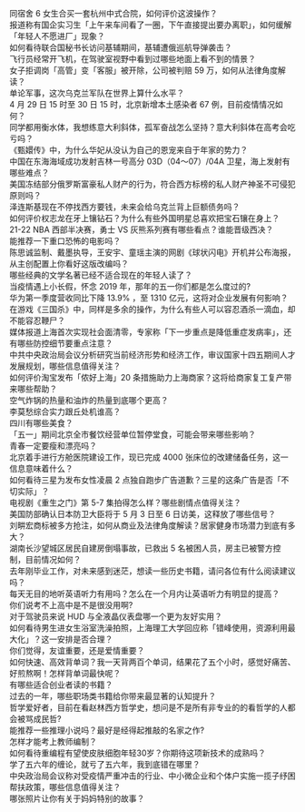 同宿舍 6 女生合买一套杭州中式合院，如何评价这波操作？  
报道称有国企实习生「上午来车间看了一圈，下午直接提出要办离职」，如何缓解「年轻人不愿进厂」现象？  
如何看待联合国秘书长访问基辅期间，基辅遭俄巡航导弹袭击？  
飞行员经常开飞机，在驾驶室视野中看到过哪些地面上看不到的情景？  
女子拒调岗「高管」变「客服」被开除，公司被判赔 59 万，如何从法律角度解读？  
单论军事，这次乌克兰军队在世界上算什么水平？  
4 月 29 日 15 时至 30 日 15 时，北京新增本土感染者 67 例，目前疫情情况如何？  
同学都用衡水体，我想练意大利斜体，孤军奋战怎么坚持？意大利斜体在高考会吃亏吗？  
《甄嬛传》中，为什么华妃从没认为自己的恩宠来自于年家的势力？  
中国在东海海域成功发射吉林一号高分 03D（04～07）/04A 卫星，海上发射有哪些难点？  
美国冻结部分俄罗斯富豪私人财产的行为，符合西方标榜的私人财产神圣不可侵犯原则吗？  
泽连斯基现在不停找西方要钱，未来会给乌克兰背上巨额债务吗？  
如何评价权志龙在牙上镶钻石？为什么有些外国明星总喜欢把宝石镶在身上？  
21-22 NBA 西部半决赛，勇士 VS 灰熊系列赛有哪些看点？谁能晋级西决？  
能推荐一下重口恐怖的电影吗？  
陈思诚监制、戴墨执导，王安宇、童瑶主演的网剧《球状闪电》开机并公布海报，从主创配置上你看好这版改编吗？  
哪些经典的文学名著已经不适合现在的年轻人读了？  
当疫情遇上小长假，怀念 2019 年，那年的五一你们都是怎么度过的?  
华为第一季度营收同比下降 13.9% ，至 1310 亿元，这将对企业发展有何影响？  
在游戏《三国杀》中，同样是多余的操作，为什么有些人可以容忍酒杀一滴血，却不能容忍鞭尸？  
媒体报道上海首次实现社会面清零，专家称「下一步重点是降低重症发病率」，还有哪些防控细节要重点注意？  
中共中央政治局会议分析研究当前经济形势和经济工作，审议国家十四五期间人才发展规划，哪些信息值得关注？  
如何评价淘宝发布「侬好上海」20 条措施助力上海商家？这将给商家复工复产带来哪些帮助？  
空气炸锅的热量和油炸的热量到底哪个更高？  
李莫愁综合实力跟丘处机谁高？  
四川有哪些美食？  
「五一」期间北京全市餐饮经营单位暂停堂食，可能会带来哪些影响？  
青春一定要瘦和漂亮吗？  
北京着手进行方舱医院建设工作，现已完成 4000 张床位的改建储备任务，这一信息意味着什么？  
如何看待三星为发布女性凌晨 2 点独自跑步广告道歉？三星的这条广告是否「不切实际」？  
电视剧《重生之门》第 5-7 集拍得怎么样？哪些剧情点值得关注？  
美国防部确认日本防卫大臣将于 5 月 3 日至 6 日访美，这释放了哪些信号？  
刘畊宏商标被多方抢注，如何从商业及法律角度解读？居家健身市场潜力到底有多大？  
湖南长沙望城区居民自建房倒塌事故，已救出 5 名被困人员，房主已被警方控制，目前情况如何？  
去年刚毕业工作，对未来感到迷茫，想读一些历史书籍，请问各位有什么阅读建议吗？  
每天无目的地听英语听力有用吗？怎么在一个月内让英语听力有明显的提高？  
你们说考不上高中是不是很没用啊?  
对于驾驶员来说 HUD 与全液晶仪表盘哪一个更为友好实用？  
如何看待男生进女生浴室洗澡拍照，上海理工大学回应称「错峰使用，资源利用最大化」？这一安排是否合理？  
你们觉得，友谊重要，还是爱情重要？  
如何快速、高效背单词？我一天背两百个单词，结果花了五个小时，感觉好痛苦、好煎熬啊！怎样背单词最快呢？  
有哪些适合创业者读的书籍？  
过去的一年，哪些职场类书籍给你带来最显著的认知提升？  
哲学爱好者，目前在看赵林西方哲学史，想问是不是所有非专业的的看哲学的人都会被骂成民哲?  
能推荐一些推理小说吗？最好是经得起推敲的名家之作?  
怎样才能考上教师编制？  
如何看待重编程有望使皮肤细胞年轻30岁？你期待这项新技术的成熟吗？  
学了五六年的缠论，就亏了五六年，我到底错在哪里？  
中央政治局会议称对受疫情严重冲击的行业、中小微企业和个体户实施一揽子纾困帮扶政策，哪些信息值得关注？  
哪张照片让你有关于妈妈特别的故事？  
